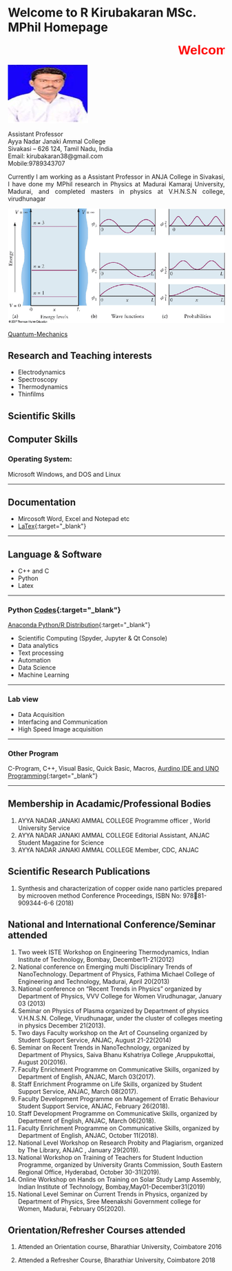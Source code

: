 # Welcome to  R Kirubakaran MSc. MPhil Homepage 

<html>
  <head>
    <title>Title of the document</title>
    <style>
      marquee{
      font-size: 30px;
      font-weight: 800;
      color: #FF0000;
      font-family: sans-serif;
      }
    </style>
  </head>
  <body>
    <marquee> Welcome to  R Kirubakaran MSc. MPhil Homepage</marquee>
  </body>
</html>

![kirubha](kiruba.JPG)

<p style='text-align: justify;'>
Assistant Professor<br /> 
Ayya Nadar Janaki Ammal College<br /> 
Sivakasi – 626 124, Tamil Nadu, India<br /> 
Email: kirubakaran38@gmail.com<br /> 
Mobile:9789343707
</p>

<p style='text-align: justify;'>
Currently I am working as a Assistant Professor in ANJA College in Sivakasi, I have done my MPhil research in Physics at Madurai Kamaraj University, Madurai, and completed masters in physics at V.H.N.S.N college, virudhunagar</p>


![Particle in a box](/images/qm.png)

[Quantum-Mechanics](https://github.com/mvku/Quantum-Mechanics/blob/master/Quantum%20Physics.ipynb)




## Research and Teaching interests
* Electrodynamics 
* Spectroscopy 
* Thermodynamics
* Thinfilms 


## Scientific Skills
<p style='text-align: justify;'> 
</p>


## Computer Skills
### Operating System:
Microsoft Windows, and DOS and Linux

------------------------------------

## Documentation 
* Mircosoft Word, Excel and Notepad etc
* [LaTex](https://www.latex-project.org/){:target="_blank"}  
 
----------------------------------
 
## Language & Software
* C++ and C
* Python
* Latex

----------------------------------

### Python [Codes](https://github.com/mvku/kirubakaran/blob/master/Python.md){:target="_blank"} 
[Anaconda Python/R Distribution](https://www.anaconda.com/distribution/){:target="_blank"}
* Scientific Computing (Spyder, Jupyter & Qt Console)
* Data analytics
* Text processing
* Automation
* Data Science
* Machine Learning

----------------------------------
### Lab view
* Data Acquisition
* Interfacing and Communication
* High Speed Image acquisition

----------------------------------
### Other Program 
C-Program, C++, Visual Basic, Quick Basic, Macros, [Aurdino IDE and UNO Programming](https://www.arduino.cc/en/Guide/ArduinoUno){:target="_blank"}

----------------------------------
## Membership in Acadamic/Professional Bodies

1.	AYYA NADAR JANAKI AMMAL COLLEGE	Programme officer , World University Service
2.	AYYA NADAR JANAKI AMMAL COLLEGE	Editorial Assistant, ANJAC Student Magazine for Science
3.	AYYA NADAR JANAKI AMMAL COLLEGE	Member, CDC, ANJAC

## Scientific Research Publications 
1.	Synthesis and characterization of copper oxide nano particles prepared by microoven method
Conference Proceedings, ISBN No:  97881-909344-6-6 (2018)


## National and International Conference/Seminar attended

1.	Two week ISTE Workshop on Engineering Thermodynamics, Indian Institute of Technology, Bombay, December11-21(2012) 
2.	National conference on Emerging multi Disciplinary Trends of NanoTechnology. Department of Physics, Fathima Michael College of Engineering and Technology, Madurai, April 20(2013)
3.	National conference on “Recent Trends in Physics” organized by Department of Physics, VVV College for Women Virudhunagar, January 03 (2013)
4.	Seminar on Physics of Plasma organized by Department  of physics V.H.N.S.N. College, Virudhunagar, under the cluster of colleges meeting in physics December 21(2013).
5.	Two days Faculty workshop on the Art of Counseling organized by Student Support Service, ANJAC,  August 21-22(2014)
6.	Seminar on Recent Trends in NanoTechnology, organized by Department of Physics, Saiva Bhanu Kshatriya College ,Aruppukottai, August 20(2016).
7.	Faculty Enrichment Programme on Communicative Skills, organized by Department of English, ANJAC,  March 03(2017).
8.	Staff Enrichment Programme on Life Skills, organized by Student Support Service, ANJAC,  March 08(2017).
9.	Faculty Development Programme on Management of Erratic Behaviour 
Student Support Service, ANJAC,  February  26(2018).
10.	Staff Development  Programme on Communicative Skills, organized by Department of English, ANJAC,  March 06(2018).
11.	Faculty Enrichment Programme on Communicative Skills, organized by Department of English, ANJAC,  October 11(2018).
12.	National Level Workshop on Research Probity and Plagiarism, organized by The Library, ANJAC , January 29(2019).
13.	National Workshop on Training of Teachers for Student Induction Programme, organized by University Grants Commission, South Eastern Regional Office, Hyderabad, October 30-31(2019).
14.	Online Workshop on Hands on Training on Solar Study Lamp Assembly,
Indian Institute of Technology, Bombay,May01-December31(2019)
15.	National Level Seminar on Current Trends in Physics, organized by Department of Physics, Sree Meenakshi Government college for Women, Madurai, February 05(2020).

## Orientation/Refresher Courses attended

1.	Attended an Orientation course, Bharathiar University, Coimbatore 2016

2.	Attended a Refresher Course, Bharathiar University, Coimbatore 2018
